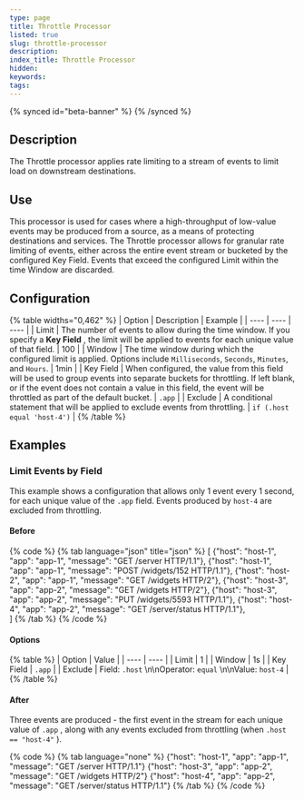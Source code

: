 ```yaml
---
type: page
title: Throttle Processor
listed: true
slug: throttle-processor
description: 
index_title: Throttle Processor
hidden: 
keywords: 
tags: 
---
```


{% synced id="beta-banner" %}
{% /synced %}

## Description

The Throttle processor applies rate limiting to a stream of events to limit load on downstream destinations.

## Use

This processor is used for cases where a high-throughput of low-value events may be produced from a source, as a means of protecting destinations and services. The Throttle processor allows for granular rate limiting of events, either across the entire event stream or bucketed by the configured Key Field. Events that exceed the configured Limit within the time Window are discarded.

## Configuration

{% table widths="0,462" %}
| Option | Description | Example | 
| ---- | ---- | ---- | 
| Limit | The number of events to allow during the time window. If you specify a **Key Field** , the limit will be applied to events for each unique value of that field. | 100 | 
| Window | The time window during which the configured limit is applied. Options include `Milliseconds`, `Seconds`, `Minutes`, and `Hours`. | 1min | 
| Key Field | When configured, the value from this field will be used to group events into separate buckets for throttling. If left blank, or if the event does not contain a value in this field, the event will be throttled as part of the default bucket. | `.app` | 
| Exclude | A conditional statement that will be applied to exclude events from throttling. | `if (.host equal 'host-4')` | 
{% /table %}

## Examples

### Limit Events by Field

This example shows a configuration that allows only 1 event every 1 second, for each unique value of the `.app`  field. Events produced by `host-4`  are excluded from throttling.

#### Before

{% code %}
{% tab language="json" title="json" %}
[
  {"host": "host-1", "app": "app-1", "message": "GET /server HTTP/1.1"},
  {"host": "host-1", "app": "app-1", "message": "POST /widgets/152 HTTP/1.1"},
  {"host": "host-2", "app": "app-1", "message": "GET /widgets HTTP/2"},
  {"host": "host-3", "app": "app-2", "message": "GET /widgets HTTP/2"},
  {"host": "host-3", "app": "app-2", "message": "PUT /widgets/5593 HTTP/1.1"},
  {"host": "host-4", "app": "app-2", "message": "GET /server/status HTTP/1.1"},  
]
{% /tab %}
{% /code %}

#### Options

{% table %}
| Option | Value | 
| ---- | ---- | 
| Limit | 1 | 
| Window | 1s | 
| Key Field | `.app` | 
| Exclude | Field: `.host` \n\nOperator: `equal` \n\nValue: `host-4` | 
{% /table %}

#### After

Three events are produced - the first event in the stream for each unique value of `.app` , along with any events excluded from throttling (when `.host == "host-4"` ).

{% code %}
{% tab language="none" %}
{"host": "host-1", "app": "app-1", "message": "GET /server HTTP/1.1"}
{"host": "host-3", "app": "app-2", "message": "GET /widgets HTTP/2"}
{"host": "host-4", "app": "app-2", "message": "GET /server/status HTTP/1.1"}
{% /tab %}
{% /code %}